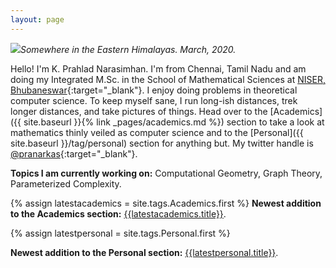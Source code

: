 ```yaml
---
layout: page
---
```


![]({{site.baseurl}}/images/DSC_0191.jpg)*Somewhere in the Eastern Himalayas. March, 2020.*

Hello! I'm K. Prahlad Narasimhan. I'm from Chennai, Tamil Nadu and am  doing my Integrated M.Sc. in the School of Mathematical Sciences at [NISER, Bhubaneswar](https://www.niser.ac.in){:target="_blank"}. I enjoy doing problems in theoretical computer science. To keep myself  sane, I run long-ish distances, trek longer distances, and take pictures of things. Head over to the [Academics]({{ site.baseurl }}{% link _pages/academics.md %}) section to take a look at mathematics thinly veiled as computer science and to the [Personal]({{ site.baseurl }}/tag/personal) section for anything but. My twitter handle is [@pranarkas](https://twitter.com/pranarkas){:target="_blank"}.

**Topics I am currently working on:** Computational Geometry, Graph Theory, Parameterized Complexity.

{% assign latestacademics = site.tags.Academics.first %}
**Newest addition to the Academics section:** [{{latestacademics.title}}]({{latestacademics.url}}).

{% assign latestpersonal = site.tags.Personal.first %} 

**Newest addition to the Personal section:** [{{latestpersonal.title}}]({{latestpersonal.url}}).
